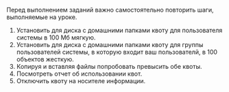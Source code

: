 Перед выполнением заданий важно самостоятельно повторить шаги, выполняемые на уроке.

1) Установить для диска с домашними папками квоту для пользователя системы в 100 Мб мягкую.
2) Установить для диска с домашними папками квоту для группы пользователей системы, в которую входит ваш пользователй, в 100 объектов жесткую.
3) Копируя и вставляя файлы попробовать превысить обе квоты.
4) Посмотреть отчет об использовании квот.
5) Отключить квоту на носителе информации.